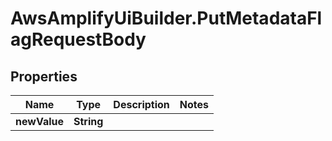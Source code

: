 # AwsAmplifyUiBuilder.PutMetadataFlagRequestBody

## Properties

Name | Type | Description | Notes
------------ | ------------- | ------------- | -------------
**newValue** | **String** |  | 


